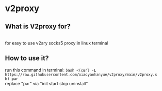 # v2proxy
## What is V2proxy for?
</br>for easy to use v2ary socks5 proxy in linux terminal
## How to use it?
run this command in terminal: ```bash <(curl -L https://raw.githubusercontent.com/xiaoyaohanyue/v2proxy/main/v2proxy.sh) par```
</br>replace "par" via "init start stop uninstall"
